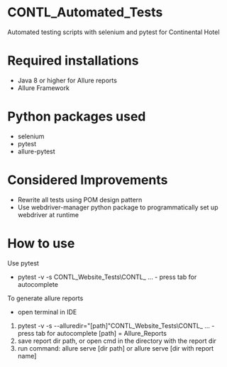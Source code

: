 # CONTL_Automated_Tests
Automated testing scripts with selenium and pytest for Continental Hotel

# Required installations
- Java 8 or higher for Allure reports
- Allure Framework

# Python packages used
- selenium
- pytest
- allure-pytest

# Considered Improvements 
- Rewrite all tests using POM design pattern
- Use webdriver-manager python package to programmatically set up webdriver at runtime

# How to use 

Use pytest
- pytest -v -s CONTL_Website_Tests\CONTL_ ... - press tab for autocomplete

To generate allure reports
- open terminal in IDE
1. pytest -v -s --alluredir="[path]"CONTL_Website_Tests\CONTL_ ... - press tab for autocomplete
 [path] = Allure_Reports
3. save report dir path, or open cmd in the directory with the report dir
4. run command: allure serve [dir path] or allure serve [dir with report name]
